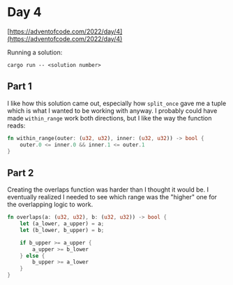 # Day 4

[https://adventofcode.com/2022/day/4](https://adventofcode.com/2022/day/4)

Running a solution:

```
cargo run -- <solution number>
```

## Part 1

I like how this solution came out, especially how `split_once` gave me a tuple which is what I wanted to be working with anyway. I probably could have made `within_range` work both directions, but I like the way the function reads:

```rust
fn within_range(outer: (u32, u32), inner: (u32, u32)) -> bool {
    outer.0 <= inner.0 && inner.1 <= outer.1
}
```

## Part 2

Creating the overlaps function was harder than I thought it would be. I eventually realized I needed to see which range was the "higher" one for the overlapping logic to work.

```rust
fn overlaps(a: (u32, u32), b: (u32, u32)) -> bool {
    let (a_lower, a_upper) = a;
    let (b_lower, b_upper) = b;

    if b_upper >= a_upper {
        a_upper >= b_lower
    } else {
        b_upper >= a_lower
    }
}
```
